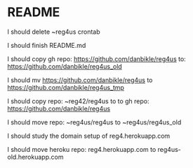 # README

I should delete ~reg4us crontab

I should finish README.md

I should copy gh repo: https://github.com/danbikle/reg4us
to:
https://github.com/danbikle/reg4us_old

I should mv
https://github.com/danbikle/reg4us
to https://github.com/danbikle/reg4us_tmp

I should copy repo: ~reg42/reg4us to to gh repo: https://github.com/danbikle/reg4us

I should move repo: ~reg4us/reg4us to ~reg4us/reg4us_old

I should study the domain setup of reg4.herokuapp.com

I should move heroku repo: reg4.herokuapp.com to reg4us-old.herokuapp.com






